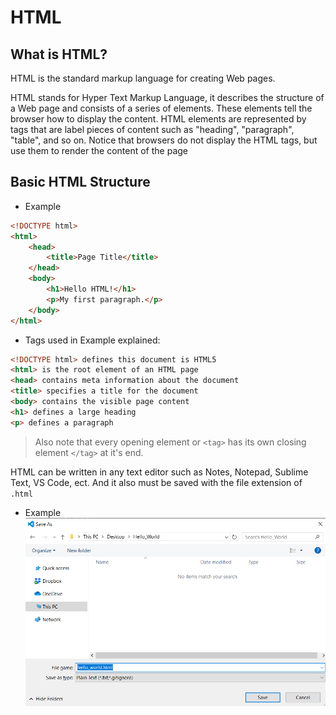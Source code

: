 <h1>HTML</h1>
<h2>What is HTML?</h2>
<p>HTML is the standard markup language for creating Web pages.</p>
<p>HTML stands for Hyper Text Markup Language, it describes the structure of a Web page and consists of a series of elements. These elements tell the browser how to display the content. HTML elements are represented by tags that are label pieces of content such as "heading", "paragraph", "table", and so on. Notice that browsers do not display the HTML tags, but use them to render the content of the page</p>
<h2>Basic HTML Structure</h2>

* Example

```html
<!DOCTYPE html>
<html>
    <head>
        <title>Page Title</title>
    </head>
    <body>
        <h1>Hello HTML!</h1>
        <p>My first paragraph.</p>
    </body>
</html>
```
* Tags used in Example explained:
```html
<!DOCTYPE html> defines this document is HTML5
<html> is the root element of an HTML page
<head> contains meta information about the document
<title> specifies a title for the document
<body> contains the visible page content
<h1> defines a large heading
<p> defines a paragraph
```
> Also note that every opening element or `<tag>` has its own closing element `</tag>` at it's end.

HTML can be written in any text editor such as Notes, Notepad, Sublime Text, VS Code, ect. And it also must be saved with the file extension of `.html`
* Example
![Example](https://github.com/Andres2295/Andres-Torres-Colon/blob/master/Code%20Examples/html_css_js/images/save_example.png)